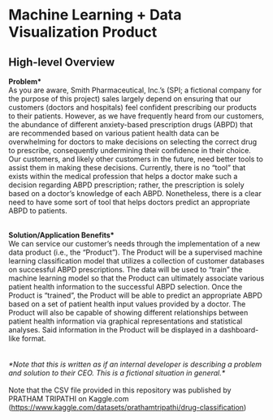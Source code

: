 <h1>Machine Learning + Data Visualization Product</h1>

<h2>High-level Overview</h2>
<p></p><b>Problem*</b>
<br>
As you are aware, Smith Pharmaceutical, Inc.’s (SPI; a fictional company for the purpose of this project) sales largely depend on ensuring that our customers (doctors and hospitals) feel confident prescribing our products to their patients. However, 
as we have frequently heard from our customers, the abundance of different anxiety-based prescription drugs (ABPD) that are recommended based on various patient health data can be overwhelming for 
doctors to make decisions on selecting the correct drug to prescribe, consequently undermining their confidence in their choice. Our customers, and likely other customers in the future, need better 
tools to assist them in making these decisions. Currently, there is no “tool” that exists within the medical profession that helps a doctor make such a decision regarding ABPD prescription; rather, 
the prescription is solely based on a doctor’s knowledge of each ABPD.  Nonetheless, there is a clear need to have some sort of tool that helps doctors predict an appropriate ABPD to patients.<br><br>

<b>Solution/Application Benefits*</b><br>
We can service our customer’s needs through the implementation of a new data product (i.e., the “Product”). The Product will be a supervised machine learning classification model that utilizes 
a collection of customer databases on successful ABPD prescriptions. The data will be used to “train” the machine learning model so that the Product can ultimately associate various patient health 
information to the successful ABPD selection. Once the Product is “trained”, the Product will be able to predict an appropriate ABPD based on a set of patient health input values provided by a doctor. 
The Product will also be capable of showing different relationships between patient health information via graphical representations and statistical analyses. 
Said information in the Product will be displayed in a dashboard-like format.
<br>
<br>
<br>
<i>\*Note that this is written as if an internal developer is describing a problem and solution to their CEO. This is a fictional situation in general.*</i>
<br>
<br>
Note that the CSV file provided in this repository was published by PRATHAM TRIPATHI on Kaggle.com (https://www.kaggle.com/datasets/prathamtripathi/drug-classification)
</p>
